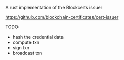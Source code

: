 A rust implementation of the Blockcerts issuer

https://github.com/blockchain-certificates/cert-issuer

TODO:
- hash the credential data
- compute txn
- sign txn
- broadcast txn